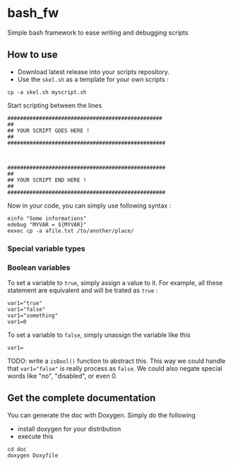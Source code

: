 # bash_fw

Simple bash framework to ease writing and debugging scripts

## How to use

  * Download latest release into your scripts repository.
  * Use the `skel.sh` as a template for your own scripts :

```console
cp -a skel.sh myscript.sh
```

Start scripting between the lines
```shell
#################################################
##
## YOUR SCRIPT GOES HERE !
##
##################################################



##################################################
##
## YOUR SCRIPT END HERE !
##
##################################################
```

Now in your code, you can simply use following syntax :

```shell
einfo "Some informations"
edebug "MYVAR = ${MYVAR}"
eexec cp -a afile.txt /to/another/place/
```

### Special variable types

### Boolean variables

To set a variable to `true`, simply assign a value to it. For example, all these statement are equivalent and will be trated as `true` :
```shell
var1="true"
var1="false"
var1="something"
var1=0
```

To set a variable to `false`, simply unassign the variable like this
```shell
var1=
```

TODO: write a `isBool()` function to abstract this. This way we could handle that `var1="false"` is really process as `false`. We could also negate special words like "no", "disabled", or even 0.

## Get the complete documentation

You can generate the doc with Doxygen. Simply do the following
  * install doxygen for your distribution
  * execute this
```shell
cd doc
doxygen Doxyfile
```

